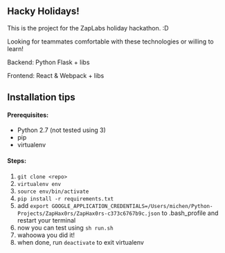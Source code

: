 ## Hacky Holidays!

This is the project for the ZapLabs holiday hackathon. :D

Looking for teammates comfortable with these technologies or willing to learn!

Backend: Python Flask + libs

Frontend: React & Webpack + libs

## Installation tips

#### Prerequisites:

* Python 2.7 (not tested using 3)
* pip
* virtualenv

#### Steps:

1. `git clone <repo>`
2. `virtualenv env`
3. `source env/bin/activate`
4. `pip install -r requirements.txt`
5. add `export GOOGLE_APPLICATION_CREDENTIALS=/Users/michen/Python-Projects/ZapHax0rs/ZapHax0rs-c373c6767b9c.json` to .bash_profile and restart your terminal
6. now you can test using `sh run.sh`
7. wahoowa you did it!
8. when done, run `deactivate` to exit virtualenv
